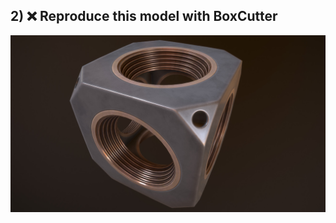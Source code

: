 ## 2) ❌ Reproduce this model with BoxCutter
![cubik](/curriculum/reproduce/warwick-warwick-cube.jpg)
